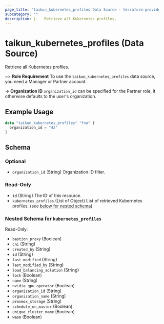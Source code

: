 ```yaml
---
page_title: "taikun_kubernetes_profiles Data Source - terraform-provider-taikun"
subcategory: ""
description: |-   Retrieve all Kubernetes profiles.
---
```


# taikun_kubernetes_profiles (Data Source)

Retrieve all Kubernetes profiles.

~> **Role Requirement** To use the `taikun_kubernetes_profiles` data source, you need a Manager or Partner account.

-> **Organization ID** `organization_id` can be specified for the Partner role, it otherwise defaults to the user's organization.

## Example Usage

```terraform
data "taikun_kubernetes_profiles" "foo" {
  organization_id = "42"
}
```

<!-- schema generated by tfplugindocs -->
## Schema

### Optional

- `organization_id` (String) Organization ID filter.

### Read-Only

- `id` (String) The ID of this resource.
- `kubernetes_profiles` (List of Object) List of retrieved Kubernetes profiles. (see [below for nested schema](#nestedatt--kubernetes_profiles))

<a id="nestedatt--kubernetes_profiles"></a>
### Nested Schema for `kubernetes_profiles`

Read-Only:

- `bastion_proxy` (Boolean)
- `cni` (String)
- `created_by` (String)
- `id` (String)
- `last_modified` (String)
- `last_modified_by` (String)
- `load_balancing_solution` (String)
- `lock` (Boolean)
- `name` (String)
- `nvidia_gpu_operator` (Boolean)
- `organization_id` (String)
- `organization_name` (String)
- `proxmox_storage` (String)
- `schedule_on_master` (Boolean)
- `unique_cluster_name` (Boolean)
- `wasm` (Boolean)


